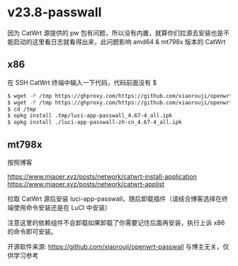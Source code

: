 # v23.8-passwall

因为 CatWrt 源提供的 pw 包有问题，所以没有内置，就算你们拉源去安装也是不能启动的这里看日志就看得出来，此问题影响 amd64 & mt798x 版本的 CatWrt


## x86

在 SSH CatWrt 终端中输入一下代码，代码前面没有 $

```bash
$ wget -P /tmp https://ghproxy.com/https://github.com/xiaorouji/openwrt-passwall/releases/download/4.67-4/luci-i18n-passwall-zh-cn_4.67-4_all.ipk
$ wget -P /tmp https://ghproxy.com/https://github.com/xiaorouji/openwrt-passwall/releases/download/4.67-4/luci-app-passwall_4.67-4_all.ipk
$ cd /tmp
$ opkg install .tmp/luci-app-passwall_4.67-4_all.ipk
$ opkg install ./luci-app-passwall-zh-cn_4.67-4_all.ipk
```
## mt798x

按照博客

https://www.miaoer.xyz/posts/network/catwrt-install-application
https://www.miaoer.xyz/posts/network/catwrt-applist

拉取 CatWrt 源后安装 luci-app-passwall，随后卸载插件（请结合博客选择在终端使用命令安装还是在 LuCI 中安装）

注意这里的依赖组件不会卸载如果卸载了你需要记住后面再安装，执行上诉 x86 的命令即可安装。

开源软件来源: https://github.com/xiaorouji/openwrt-passwall 
与博主无关，仅供学习参考
